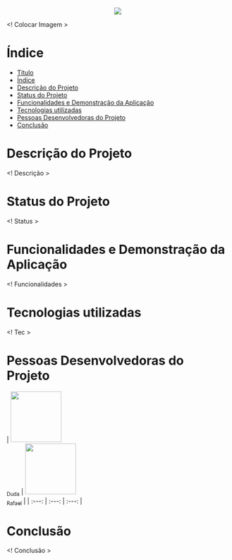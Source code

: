 <h1 align="center"> <Tema> </h1>

<p align="center">
<img loading="lazy" src="http://img.shields.io/static/v1?label=STATUS&message=EM%20DESENVOLVIMENTO&color=GREEN&style=for-the-badge"/>
</p>

<! Colocar Imagem >

# Índice 

* [Título](#Título-e-Imagem-de-capa)
* [Índice](#índice)
* [Descrição do Projeto](#descrição-do-projeto)
* [Status do Projeto](#status-do-Projeto)
* [Funcionalidades e Demonstração da Aplicação](#funcionalidades-e-demonstração-da-aplicação)
* [Tecnologias utilizadas](#tecnologias-utilizadas)
* [Pessoas Desenvolvedoras do Projeto](#pessoas-desenvolvedoras)
* [Conclusão](#conclusão)

# Descrição do Projeto
 <! Descrição >

# Status do Projeto
<! Status >

# Funcionalidades e Demonstração da Aplicação
<! Funcionalidades >

# Tecnologias utilizadas
<! Tec >

# Pessoas Desenvolvedoras do Projeto
| [<img loading="lazy" src="https://avatars.githubusercontent.com/u/37356058?v=4" width=115><br><sub>Duda</sub>](https://github.com/Sunieee9) |  [<img loading="lazy" src="https://avatars.githubusercontent.com/u/127984148?v=4" width=115><br><sub>Rafael</sub>](https://github.com/Rafael1572008) |
| :---: | :---: | :---: |

# Conclusão
<! Conclusão >
